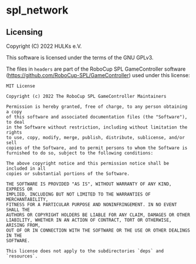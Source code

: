 # spl_network

## Licensing

Copyright (C) 2022 HULKs e.V.

This software is licensed under the terms of the GNU GPLv3.

The files in `headers` are part of the RoboCup SPL GameController software (https://github.com/RoboCup-SPL/GameController) used under this license:

```text
MIT License

Copyright (c) 2022 The RoboCup SPL GameController Maintainers

Permission is hereby granted, free of charge, to any person obtaining a copy
of this software and associated documentation files (the "Software"), to deal
in the Software without restriction, including without limitation the rights
to use, copy, modify, merge, publish, distribute, sublicense, and/or sell
copies of the Software, and to permit persons to whom the Software is
furnished to do so, subject to the following conditions:

The above copyright notice and this permission notice shall be included in all
copies or substantial portions of the Software.

THE SOFTWARE IS PROVIDED "AS IS", WITHOUT WARRANTY OF ANY KIND, EXPRESS OR
IMPLIED, INCLUDING BUT NOT LIMITED TO THE WARRANTIES OF MERCHANTABILITY,
FITNESS FOR A PARTICULAR PURPOSE AND NONINFRINGEMENT. IN NO EVENT SHALL THE
AUTHORS OR COPYRIGHT HOLDERS BE LIABLE FOR ANY CLAIM, DAMAGES OR OTHER
LIABILITY, WHETHER IN AN ACTION OF CONTRACT, TORT OR OTHERWISE, ARISING FROM,
OUT OF OR IN CONNECTION WITH THE SOFTWARE OR THE USE OR OTHER DEALINGS IN THE
SOFTWARE.

This license does not apply to the subdirectories `deps` and `resources`.
```

